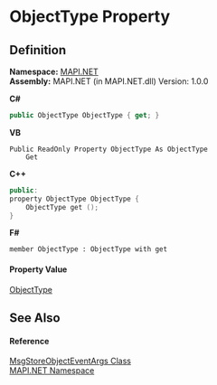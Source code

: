 # ObjectType Property




## Definition
**Namespace:** <a href="5bef4637-66f8-16d4-e5f4-4d0da57a1538.md">MAPI.NET</a>  
**Assembly:** MAPI.NET (in MAPI.NET.dll) Version: 1.0.0

**C#**
``` C#
public ObjectType ObjectType { get; }
```
**VB**
``` VB
Public ReadOnly Property ObjectType As ObjectType
	Get
```
**C++**
``` C++
public:
property ObjectType ObjectType {
	ObjectType get ();
}
```
**F#**
``` F#
member ObjectType : ObjectType with get
```



#### Property Value
<a href="cf188769-ec48-5722-68da-fd8239b3601b.md">ObjectType</a>

## See Also


#### Reference
<a href="6d88cbf2-403c-24bb-f59d-466e86328fd4.md">MsgStoreObjectEventArgs Class</a>  
<a href="5bef4637-66f8-16d4-e5f4-4d0da57a1538.md">MAPI.NET Namespace</a>  
